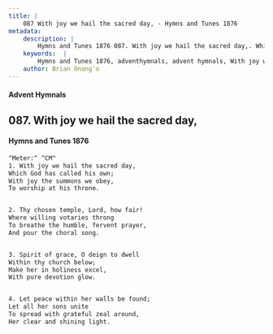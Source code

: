 ```yaml
---
title: |
    087 With joy we hail the sacred day, - Hymns and Tunes 1876
metadata:
    description: |
        Hymns and Tunes 1876 087. With joy we hail the sacred day,. Which God has called his own; With joy the summons we obey, To worship at his throne. 
    keywords:  |
        Hymns and Tunes 1876, adventhymnals, advent hymnals, With joy we hail the sacred day,, Which God has called his own;, 
    author: Brian Onang'o
---
```


#### Advent Hymnals
## 087. With joy we hail the sacred day,
####  Hymns and Tunes 1876

```txt
^Meter:^ ^CM^
1. With joy we hail the sacred day,
Which God has called his own;
With joy the summons we obey,
To worship at his throne.


2. Thy chosen temple, Lord, how fair!
Where willing votaries throng
To breathe the humble, fervent prayer,
And pour the choral song.


3. Spirit of grace, O deign to dwell
Within thy church below;
Make her in holiness excel,
With pure devotion glow.


4. Let peace within her walls be found;
Let all her sons unite
To spread with grateful zeal around,
Her clear and shining light.
```